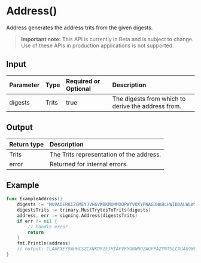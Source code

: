 # Address()
Address generates the address trits from the given digests.
> **Important note:** This API is currently in Beta and is subject to change. Use of these APIs in production applications is not supported.


## Input

| Parameter       | Type | Required or Optional | Description |
|:---------------|:--------|:--------| :--------|
| digests | Trits | true | The digests from which to derive the address from.  |




## Output

| Return type     | Description |
|:---------------|:--------|
| Trits | The Trits representation of the address. |
| error | Returned for internal errors. |




## Example

```go
func ExampleAddress() 
	digests := "MUVADERKIZGMEYJVHGVWBKMQMMXOPWYVOXYPNAGDNKBLHWIBUALWLWSSNDXLYAIIWX9NQRRAOQIVIHWLAIRTWWSF9TGEIKFGMCDWNIXPIYKRTSBHJIONSTSSVUCBYHS9SOZB9PSAOSJUIYQYTUV9NXLZCZWHUALYWW"
	digestsTrits := trinary.MustTrytesToTrits(digests)
	address, err := signing.Address(digestsTrits)
	if err != nil {
		// handle error
		return
	}
	fmt.Println(address)
	// output: CLAAFXEY9AHHCSZCXNKDRZEJHIAFVKYORWNOZAGFPAZYNTSLCXUAG9WBSXBRXYEDPVPLXYVDCBCEKRUBD
}

```
